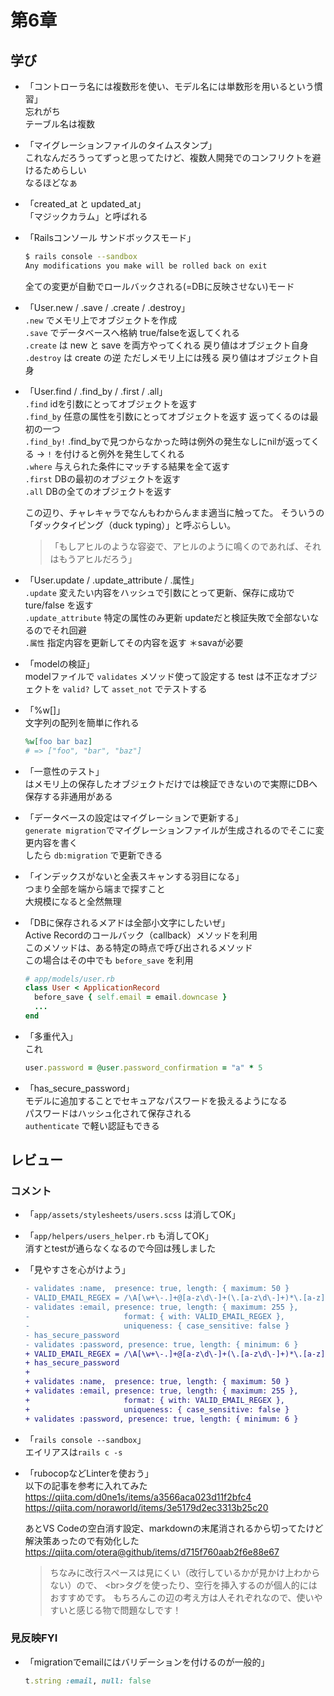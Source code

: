 #  第6章

## 学び

- 「コントローラ名には複数形を使い、モデル名には単数形を用いるという慣習」  
    忘れがち  
    テーブル名は複数
    
- 「マイグレーションファイルのタイムスタンプ」  
    これなんだろうってずっと思ってたけど、複数人開発でのコンフリクトを避けるためらしい  
    なるほどなぁ

- 「created_at と updated_at」  
    「マジックカラム」と呼ばれる

- 「Railsコンソール サンドボックスモード」  
    ```bash
    $ rails console --sandbox
    Any modifications you make will be rolled back on exit
    ```
    全ての変更が自動でロールバックされる(=DBに反映させない)モード

- 「User.new / .save / .create / .destroy」  
    `.new` でメモリ上でオブジェクトを作成  
    `.save` でデータベースへ格納 true/falseを返してくれる  
    `.create` は new と save を両方やってくれる 戻り値はオブジェクト自身  
    `.destroy` は create の逆 ただしメモリ上には残る 戻り値はオブジェクト自身  

- 「User.find / .find_by / .first / .all」  
    `.find` idを引数にとってオブジェクトを返す  
    `.find_by` 任意の属性を引数にとってオブジェクトを返す 返ってくるのは最初の一つ  
    `.find_by!` .find_byで見つからなかった時は例外の発生なしにnilが返ってくる ->
    `!` を付けると例外を発生してくれる  
    `.where` 与えられた条件にマッチする結果を全て返す  
    `.first` DBの最初のオブジェクトを返す  
    `.all` DBの全てのオブジェクトを返す  


    この辺り、チャレキャラでなんもわからんまま適当に触ってた。
    そういうの「ダックタイピング（duck typing）」と呼ぶらしい。  
    > 「もしアヒルのような容姿で、アヒルのように鳴くのであれば、それはもうアヒルだろう」

- 「User.update / .update_attribute / .属性」  
    `.update` 変えたい内容をハッシュで引数にとって更新、保存に成功でture/false を返す  
    `.update_attribute` 特定の属性のみ更新 updateだと検証失敗で全部ないなるのでそれ回避  
    `.属性` 指定内容を更新してその内容を返す ＊savaが必要

- 「modelの検証」  
    modelファイルで `validates` メソッド使って設定する
    test は不正なオブジェクトを `valid?` して `asset_not` でテストする

- 「%w[]」  
    文字列の配列を簡単に作れる  
    ```ruby
    %w[foo bar baz]
    # => ["foo", "bar", "baz"]
    ```
- 「一意性のテスト」  
    はメモリ上の保存したオブジェクトだけでは検証できないので実際にDBへ保存する非通用がある

- 「データベースの設定はマイグレーションで更新する」  
    `generate migration`でマイグレーションファイルが生成されるのでそこに変更内容を書く  
    したら `db:migration` で更新できる

- 「インデックスがないと全表スキャンする羽目になる」  
    つまり全部を端から端まで探すこと  
    大規模になると全然無理

- 「DBに保存されるメアドは全部小文字にしたいぜ」  
    Active Recordのコールバック（callback）メソッドを利用  
    このメソッドは、ある特定の時点で呼び出されるメソッド  
    この場合はその中でも `before_save` を利用
    ```ruby
    # app/models/user.rb
    class User < ApplicationRecord
      before_save { self.email = email.downcase }
      ...
    end
    ```

- 「多重代入」  
    これ  
    ```ruby
    user.password = @user.password_confirmation = "a" * 5
    ```

- 「has_secure_password」  
    モデルに追加することでセキュアなパスワードを扱えるようになる  
    パスワードはハッシュ化されて保存される  
    `authenticate` で軽い認証もできる

## レビュー

### コメント

- 「`app/assets/stylesheets/users.scss` は消してOK」  

- 「`app/helpers/users_helper.rb` も消してOK」  
    消すとtestが通らなくなるので今回は残しました

- 「見やすさを心がけよう」  
    ```diff
    - validates :name,  presence: true, length: { maximum: 50 }
    - VALID_EMAIL_REGEX = /\A[\w+\-.]+@[a-z\d\-]+(\.[a-z\d\-]+)*\.[a-z]+\z/i
    - validates :email, presence: true, length: { maximum: 255 },
    -                     format: { with: VALID_EMAIL_REGEX },
    -                     uniqueness: { case_sensitive: false }
    - has_secure_password
    - validates :password, presence: true, length: { minimum: 6 }
    + VALID_EMAIL_REGEX = /\A[\w+\-.]+@[a-z\d\-]+(\.[a-z\d\-]+)*\.[a-z]+\z/i
    + has_secure_password
    + 
    + validates :name,  presence: true, length: { maximum: 50 }
    + validates :email, presence: true, length: { maximum: 255 },
    +                     format: { with: VALID_EMAIL_REGEX },
    +                     uniqueness: { case_sensitive: false }
    + validates :password, presence: true, length: { minimum: 6 }
    ```

- 「`rails console --sandbox`」  
    エイリアスは`rails c -s` 

- 「rubocopなどLinterを使おう」  
    以下の記事を参考に入れてみた  
    https://qiita.com/d0ne1s/items/a3566aca023d11f2bfc4  
    https://qiita.com/noraworld/items/3e5179d2ec3313b25c20  

    あとVS Codeの空白消す設定、markdownの末尾消されるから切ってたけど解決策あったので有効化した  
    https://qiita.com/otera@github/items/d715f760aab2f6e88e67  
    > ちなみに改行スペースは見にくい（改行しているかが見かけ上わからない）ので、
    > \<br>タグを使ったり、空行を挿入するのが個人的にはおすすめです。
    > もちろんこの辺の考え方は人それぞれなので、使いやすいと感じる物で問題なしです！

### 見反映FYI

- 「migrationでemailにはバリデーションを付けるのが一般的」
    ```ruby
    t.string :email, null: false
    ```
